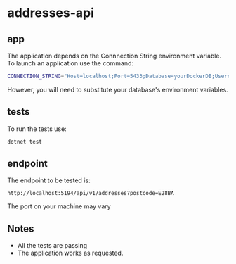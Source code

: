 # addresses-api

## app
The application depends on the Connnection String environment variable. To launch an application use the command:

```sh
CONNECTION_STRING="Host=localhost;Port=5433;Database=yourDockerDB;Username=postgres;Password=yourPassword" dotnet run --project ./AddressesAPI/AddressesAPI.csproj
```

However, you will need to substitute your database's environment variables.

## tests

To run the tests use:

```sh
dotnet test
```

## endpoint
The endpoint to be tested is:
```
http://localhost:5194/api/v1/addresses?postcode=E28BA
```
The port on your machine may vary

## Notes
- All the tests are passing
- The application works as requested.
